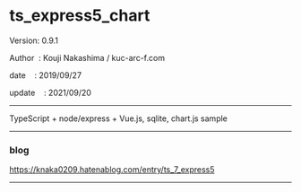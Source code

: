 ﻿# ts_express5_chart

 Version: 0.9.1

 Author  : Kouji Nakashima / kuc-arc-f.com

 date    : 2019/09/27

 update    : 2021/09/20

***
TypeScript + node/express + Vue.js, sqlite, chart.js sample

***
### blog

https://knaka0209.hatenablog.com/entry/ts_7_express5

***

